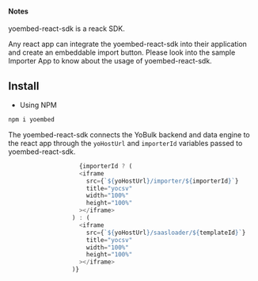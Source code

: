 #### Notes
yoembed-react-sdk is a reack SDK.

Any react app can integrate the yoembed-react-sdk into their application and create an embeddable import button.
Please look into the sample Importer App to know about the usage of yoembed-react-sdk.

## Install
- Using NPM
```` bash
npm i yoembed
````

The yoembed-react-sdk connects the YoBulk backend and data engine to the react app through the 
`yoHostUrl` and `importerId` variables passed to yoembed-react-sdk.

````javascript 
                    {importerId ? (
                    <iframe
                      src={`${yoHostUrl}/importer/${importerId}`}
                      title="yocsv"
                      width="100%"
                      height="100%"
                    ></iframe>
                  ) : (
                    <iframe
                      src={`${yoHostUrl}/saasloader/${templateId}`}
                      title="yocsv"
                      width="100%"
                      height="100%"
                    ></iframe>
                  )}


````

                  
                  
                  





